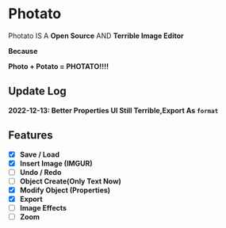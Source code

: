 # Photato
Photato IS A <b>Open Source</b> AND <b> Terrible Image Editor
  
  Because
  
  Photo + Potato = PHOTATO!!!!
## Update Log
2022-12-13: Better Properties UI Still Terrible,Export As `format`
## Features
- [x]   Save / Load
- [x] Insert Image (IMGUR)
- [ ]  Undo / Redo
- [ ]  Object Create(Only Text Now)
- [x] Modify Object (Properties)
- [x] Export
- [ ] Image Effects
- [ ] Zoom
